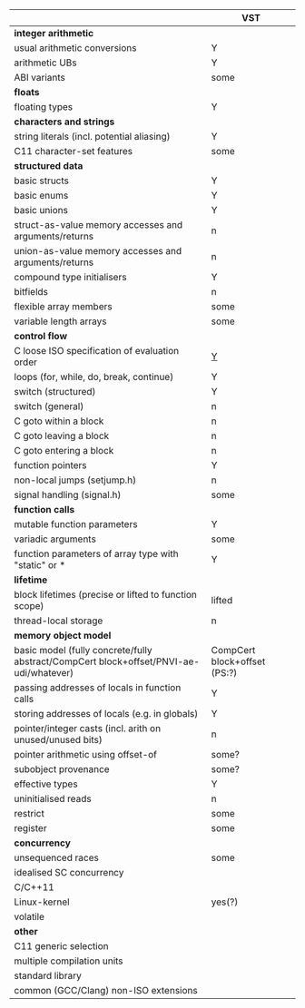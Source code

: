 | |VST|
|-|-|
| **integer arithmetic** |
|usual arithmetic conversions|Y         |
|arithmetic UBs|Y         |
|ABI variants|some      |
| **floats** |
|floating types|Y         |
| **characters and strings** |
|string literals (incl. potential aliasing)|Y         |
|C11 character-set features|some      |
| **structured data** |
|basic structs|Y         |
|basic enums|Y         |
|basic unions|Y         |
|struct-as-value memory accesses and arguments/returns|n         |
|union-as-value memory accesses and arguments/returns|n         |
|compound type initialisers|Y         |
|bitfields|n         |
|flexible array members|some      |
|variable length arrays|some      |
| **control flow** |
|C loose ISO specification of evaluation order| [Y         ](. "PS: really?")|
|loops (for, while, do, break, continue)|Y         |
|switch (structured)|Y         |
|switch (general)|n         |
|C goto within a block|n         |
|C goto leaving a block|n         |
|C goto entering a block|n         |
|function pointers|Y         |
|non-local jumps (setjump.h)|n         |
|signal handling (signal.h)|some      |
| **function calls** |
|mutable function parameters|Y         |
|variadic arguments|some      |
|function parameters of array type with "static" or *|Y         |
| **lifetime** |
|block lifetimes (precise or lifted to function scope)|lifted    |
|thread-local storage|n         |
| **memory object model** |
|basic model (fully concrete/fully abstract/CompCert block+offset/PNVI-ae-udi/whatever)|CompCert block+offset (PS:?)|
|passing addresses of locals in function calls|Y         |
|storing addresses of locals (e.g. in globals)|Y         |
|pointer/integer casts (incl. arith on unused/unused bits)|n         |
|pointer arithmetic using offset-of|some?     |
|subobject provenance|some?     |
|effective types|Y         |
|uninitialised reads|n         |
|restrict|some      |
|register|some      |
| **concurrency** |
|unsequenced races|some      |
|idealised SC concurrency|          |
|C/C++11|          |
|Linux-kernel|yes(?)    |
|volatile|          |
| **other** |
|C11 generic selection|          |
|multiple compilation units|          |
|standard library|          |
|common (GCC/Clang) non-ISO extensions|          |
